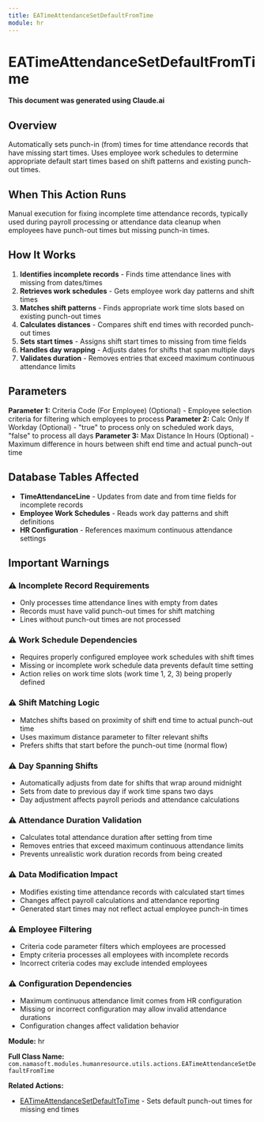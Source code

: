 ```yaml
---
title: EATimeAttendanceSetDefaultFromTime
module: hr
---
```



<div class='entity-flows'>

# EATimeAttendanceSetDefaultFromTime

**This document was generated using Claude.ai**

## Overview

Automatically sets punch-in (from) times for time attendance records that have missing start times. Uses employee work schedules to determine appropriate default start times based on shift patterns and existing punch-out times.

## When This Action Runs

Manual execution for fixing incomplete time attendance records, typically used during payroll processing or attendance data cleanup when employees have punch-out times but missing punch-in times.

## How It Works

1. **Identifies incomplete records** - Finds time attendance lines with missing from dates/times
2. **Retrieves work schedules** - Gets employee work day patterns and shift times
3. **Matches shift patterns** - Finds appropriate work time slots based on existing punch-out times
4. **Calculates distances** - Compares shift end times with recorded punch-out times
5. **Sets start times** - Assigns shift start times to missing from time fields
6. **Handles day wrapping** - Adjusts dates for shifts that span multiple days
7. **Validates duration** - Removes entries that exceed maximum continuous attendance limits

## Parameters

**Parameter 1:** Criteria Code (For Employee) (Optional) - Employee selection criteria for filtering which employees to process
**Parameter 2:** Calc Only If Workday (Optional) - "true" to process only on scheduled work days, "false" to process all days
**Parameter 3:** Max Distance In Hours (Optional) - Maximum difference in hours between shift end time and actual punch-out time

## Database Tables Affected

- **TimeAttendanceLine** - Updates from date and from time fields for incomplete records
- **Employee Work Schedules** - Reads work day patterns and shift definitions
- **HR Configuration** - References maximum continuous attendance settings

## Important Warnings

### ⚠️ Incomplete Record Requirements
- Only processes time attendance lines with empty from dates
- Records must have valid punch-out times for shift matching
- Lines without punch-out times are not processed

### ⚠️ Work Schedule Dependencies
- Requires properly configured employee work schedules with shift times
- Missing or incomplete work schedule data prevents default time setting
- Action relies on work time slots (work time 1, 2, 3) being properly defined

### ⚠️ Shift Matching Logic
- Matches shifts based on proximity of shift end time to actual punch-out time
- Uses maximum distance parameter to filter relevant shifts
- Prefers shifts that start before the punch-out time (normal flow)

### ⚠️ Day Spanning Shifts
- Automatically adjusts from date for shifts that wrap around midnight
- Sets from date to previous day if work time spans two days
- Day adjustment affects payroll periods and attendance calculations

### ⚠️ Attendance Duration Validation
- Calculates total attendance duration after setting from time
- Removes entries that exceed maximum continuous attendance limits
- Prevents unrealistic work duration records from being created

### ⚠️ Data Modification Impact
- Modifies existing time attendance records with calculated start times
- Changes affect payroll calculations and attendance reporting
- Generated start times may not reflect actual employee punch-in times

### ⚠️ Employee Filtering
- Criteria code parameter filters which employees are processed
- Empty criteria processes all employees with incomplete records
- Incorrect criteria codes may exclude intended employees

### ⚠️ Configuration Dependencies
- Maximum continuous attendance limit comes from HR configuration
- Missing or incorrect configuration may allow invalid attendance durations
- Configuration changes affect validation behavior

**Module:** hr

**Full Class Name:** `com.namasoft.modules.humanresource.utils.actions.EATimeAttendanceSetDefaultFromTime`

**Related Actions:**
- [EATimeAttendanceSetDefaultToTime](EATimeAttendanceSetDefaultToTime.md) - Sets default punch-out times for missing end times


</div>

